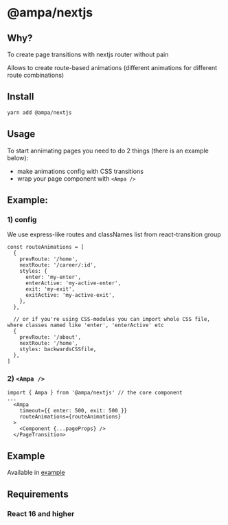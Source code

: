 # @ampa/nextjs

## Why?

To create page transitions with nextjs router without pain

Allows to create route-based animations (different animations for different route combinations)

## Install

```sh
yarn add @ampa/nextjs
```

## Usage

To start annimating pages you need to do 2 things (there is an example below):

- make animations config with CSS transitions
- wrap your page component with `<Ampa />`

## Example:

### 1) config

We use express-like routes and classNames list from react-transition group

```
const routeAnimations = [
  {
    prevRoute: '/home',
    nextRoute: '/career/:id',
    styles: {
      enter: 'my-enter',
      enterActive: 'my-active-enter',
      exit: 'my-exit',
      exitActive: 'my-active-exit',
    },
  },

  // or if you're using CSS-modules you can import whole CSS file, where classes named like 'enter', 'enterActive' etc
  {
    prevRoute: '/about',
    nextRoute: '/home',
    styles: backwardsCSSfile,
  },
]
```

### 2) `<Ampa />`

```
import { Ampa } from '@ampa/nextjs' // the core component
...
  <Ampa
    timeout={{ enter: 500, exit: 500 }}
    routeAnimations={routeAnimations}
  >
    <Component {...pageProps} />
  </PageTransition>
```

## Example

Available in [example](./example)

## Requirements

### React 16 and higher

